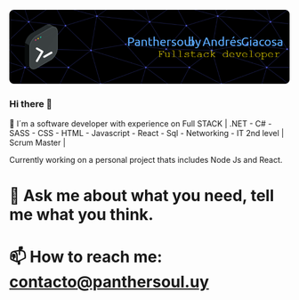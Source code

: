 ![Header](./img/header.png)
<!--
**Panthersoul/Panthersoul** is a ✨ _special_ ✨ repository because its `README.md` (this file) appears on your GitHub profile.

Here are some ideas to get you started:

- 🔭 I’m currently working on a few personal projects.
- 🌱 I’m currently learning 
- 👯 I’m looking to collaborate on ...
- 🤔 I’m looking for help with ...
- 💬 Ask me about what you need.
- 📫 How to reach me: ...
- 😄 Pronouns: ...
- ⚡ Fun fact: ...
-->

### Hi there 👋
🔭 I´m a software developer with experience on
 Full STACK | .NET - C# - SASS - CSS - HTML - Javascript - React - Sql - Networking - IT 2nd level | Scrum Master |

Currently working on a personal project thats includes Node Js and React.
# 💬 Ask me about what you need, tell me what you think.
# 📫 How to reach me: contacto@panthersoul.uy
